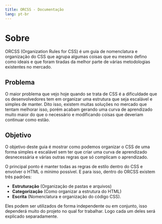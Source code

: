 ```yaml
---
title: ORCSS - Documentação
lang: pt-br
---
```


# Sobre

ORCSS (Organization Rules for CSS)  é um guia de nomenclatura e organização do CSS que agrupa algumas coisas que eu mesmo defino como ideais e que foram tiradas da melhor parte de várias metodologias existentes no mercado.

## Problema

O maior problema que vejo hoje quando se trata de CSS é a dificuldade que os desenvolvedores tem em organizar uma estrutura que seja escalável e simples de manter. Dito isso, existem muitas soluções no mercado que tentam melhorar isso, porém acabam gerando uma curva de aprendizado muito maior do que o necessário e modificando coisas que deveriam continuar como estão.

## Objetivo

O objetivo deste guia é mostrar como podemos organizar o CSS de uma forma simples e escalável sem ter que criar uma curva de aprendizado desnecessária e várias outras regras que só complicam o aprendizado.

O principal ponto é manter todas as regras de estilo dentro do CSS e envolver o HTML o mínimo possível. E para isso, dentro do ORCSS existem três padrões:

- **Estruturação** (Organização de pastas e arquivos)
- **Categorização** (Como organizar a estrutura do HTML)
- **Escrita** (Nomenclatura e organização do código CSS).

Eles podem ser utilizados de forma independente ou em conjunto, isso dependerá muito do projeto no qual for trabalhar. Logo cada um deles será explicado separadamente.
